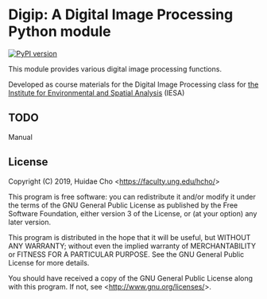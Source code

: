# Digip: A Digital Image Processing Python module

[![PyPI version](https://badge.fury.io/py/digip.svg)](https://badge.fury.io/py/digip)

This module provides various digital image processing functions.

Developed as course materials for the Digital Image Processing class for
[the Institute for Environmental and Spatial Analysis](https://ung.edu/institute-environmental-spatial-analysis/)
(IESA)

## TODO

Manual

## License

Copyright (C) 2019, Huidae Cho <<https://faculty.ung.edu/hcho/>>

This program is free software: you can redistribute it and/or modify
it under the terms of the GNU General Public License as published by
the Free Software Foundation, either version 3 of the License, or
(at your option) any later version.

This program is distributed in the hope that it will be useful,
but WITHOUT ANY WARRANTY; without even the implied warranty of
MERCHANTABILITY or FITNESS FOR A PARTICULAR PURPOSE.  See the
GNU General Public License for more details.

You should have received a copy of the GNU General Public License
along with this program.  If not, see <<http://www.gnu.org/licenses/>>.
